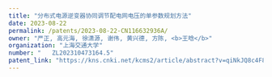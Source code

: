 ```yaml
---
title: "分布式电源逆变器协同调节配电网电压的单参数规划方法"
date: 2023-08-22
permalink: /patents/2023-08-22-CN116632936A/
owner: "严正, 高元海, 徐潇源, 谢伟, 黄兴德, 方陈, <b>王晗</b>"
organization: "上海交通大学"
number: "	ZL202310473164.5"
patent_link: "https://kns.cnki.net/kcms2/article/abstract?v=qiNkJQ8c4F8kreRxmdXoPTFU148Jspu5qz1uX3e8HgSMrXzcQYzWLvXjkF0kBW65f-CIW7m1Kj3IntI9VjReTVBcRVzAJ2GYHG9d8HH1rkpfu5MMVomPYR0FTXeDEPMQijB1TY0uY0av7P-gzbkYnx6TsIRNbBZD05zKwwUhqrAe8xRCwVWBHy1IGUooDu3c&uniplatform=NZKPT&language=CHS"
---
```

